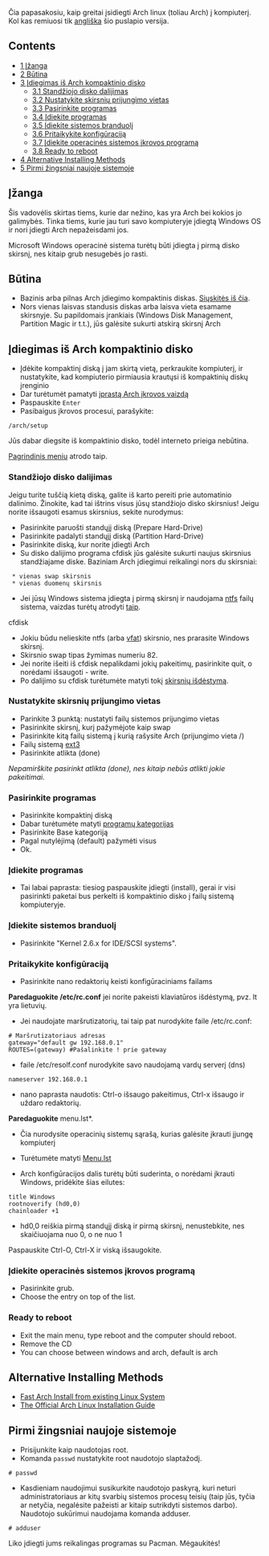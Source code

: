 Čia papasakosiu, kaip greitai įsidiegti Arch linux (toliau Arch) į kompiuterį. Kol kas remiuosi tik [angliška](https://wiki.archlinux.org/index.php/Quick_Archlinux_Install) šio puslapio versija.

## Contents

*   [1 Įžanga](#.C4.AE.C5.BEanga)
*   [2 Būtina](#B.C5.ABtina)
*   [3 Įdiegimas iš Arch kompaktinio disko](#.C4.AEdiegimas_i.C5.A1_Arch_kompaktinio_disko)
    *   [3.1 Standžiojo disko dalijimas](#Stand.C5.BEiojo_disko_dalijimas)
    *   [3.2 Nustatykite skirsnių prijungimo vietas](#Nustatykite_skirsni.C5.B3_prijungimo_vietas)
    *   [3.3 Pasirinkite programas](#Pasirinkite_programas)
    *   [3.4 Įdiekite programas](#.C4.AEdiekite_programas)
    *   [3.5 Įdiekite sistemos branduolį](#.C4.AEdiekite_sistemos_branduol.C4.AF)
    *   [3.6 Pritaikykite konfigūraciją](#Pritaikykite_konfig.C5.ABracij.C4.85)
    *   [3.7 Įdiekite operacinės sistemos įkrovos programą](#.C4.AEdiekite_operacin.C4.97s_sistemos_.C4.AFkrovos_program.C4.85)
    *   [3.8 Ready to reboot](#Ready_to_reboot)
*   [4 Alternative Installing Methods](#Alternative_Installing_Methods)
*   [5 Pirmi žingsniai naujoje sistemoje](#Pirmi_.C5.BEingsniai_naujoje_sistemoje)

## Įžanga

Šis vadovėlis skirtas tiems, kurie dar nežino, kas yra Arch bei kokios jo galimybės. Tinka tiems, kurie jau turi savo kompiuteryje įdiegtą Windows OS ir nori įdiegti Arch nepažeisdami jos.

Microsoft Windows operacinė sistema turėtų būti įdiegta į pirmą disko skirsnį, nes kitaip grub nesugebės jo rasti.

## Būtina

*   Bazinis arba pilnas Arch įdiegimo kompaktinis diskas. [Siųskitės iš čia](https://www.archlinux.org/download/).
*   Nors vienas laisvas standusis diskas arba laisva vieta esamame skirsnyje. Su papildomais įrankiais (Windows Disk Management, Partition Magic ir t.t.), jūs galėsite sukurti atskirą skirsnį Arch

## Įdiegimas iš Arch kompaktinio disko

*   Įdėkite kompaktinį diską į jam skirtą vietą, perkraukite kompiuterį, ir nustatykite, kad kompiuterio pirmiausia krautųsi iš kompaktinių diskų įrenginio
*   Dar turėtumėt pamatyti [įprastą Arch įkrovos vaizdą](http://home.arcor.de/Langeland/1.png)
*   Paspauskite `Enter`
*   Pasibaigus įkrovos procesui, parašykite:

```
/arch/setup

```

Jūs dabar diegsite iš kompaktinio disko, todėl interneto prieiga nebūtina.

[Pagrindinis meniu](http://home.arcor.de/Langeland/6.png) atrodo taip.

### Standžiojo disko dalijimas

Jeigu turite tuščią kietą diską, galite iš karto pereiti prie automatinio dalinimo. Žinokite, kad tai ištrins visus jūsų standžiojo disko skirsnius! Jeigu norite išsaugoti esamus skirsnius, sekite nurodymus:

*   Pasirinkite paruošti standųjį diską (Prepare Hard-Drive)
*   Pasirinkite padalyti standųjį diską (Partition Hard-Drive)
*   Pasirinkite diską, kur norite įdiegti Arch
*   Su disko dalijimo programa cfdisk jūs galėsite sukurti naujus skirsnius standžiajame diske. Baziniam Arch įdiegimui reikalingi nors du skirsniai:

```
 * vienas swap skirsnis
 * vienas duomenų skirsnis

```

*   Jei jūsų Windows sistema įdiegta į pirmą skirsnį ir naudojama [ntfs](http://en.wikipedia.org/wiki/Ntfs) failų sistema, vaizdas turėtų atrodyti [taip](http://home.arcor.de/Langeland/9.png).

cfdisk

*   Jokiu būdu nelieskite ntfs (arba [vfat](http://en.wikipedia.org/wiki/Vfat)) skirsnio, nes prarasite Windows skirsnį.
*   Skirsnio swap tipas žymimas numeriu 82.
*   Jei norite išeiti iš cfdisk nepalikdami jokių pakeitimų, pasirinkite quit, o norėdami išsaugoti - write.
*   Po dalijimo su cfdisk turėtumėte matyti tokį [skirsnių išdėstymą](http://home.arcor.de/Langeland/10.png).

### Nustatykite skirsnių prijungimo vietas

*   Parinkite 3 punktą: nustatyti failų sistemos prijungimo vietas
*   Pasirinkite skirsnį, kurį pažymėjote kaip swap
*   Pasirinkite kitą failų sistemą į kurią rašysite Arch (prijungimo vieta /)
*   Failų sistemą [ext3](http://en.wikipedia.org/wiki/Ext3)
*   Pasirinkite atlikta (done)

*Nepamirškite pasirinkt atlikta (done), nes kitaip nebūs atlikti jokie pakeitimai.*

### Pasirinkite programas

*   Pasirinkite kompaktinį diską
*   Dabar turėtumėte matyti [programų kategorijas](http://home.arcor.de/Langeland/11.png)
*   Pasirinkite Base kategoriją
*   Pagal nutylėjimą (default) pažymėti visus
*   Ok.

### Įdiekite programas

*   Tai labai paprasta: tiesiog paspauskite įdiegti (install), gerai ir visi pasirinkti paketai bus perkelti iš kompaktinio disko į failų sistemą kompiuteryje.

### Įdiekite sistemos branduolį

*   Pasirinkite "Kernel 2.6.x for IDE/SCSI systems".

### Pritaikykite konfigūraciją

*   Pasirinkite nano redaktorių keisti konfigūraciniams failams

**Paredaguokite /etc/rc.conf** jei norite pakeisti klaviatūros išdėstymą, pvz. lt yra lietuvių.

*   Jei naudojate maršrutizatorių, tai taip pat nurodykite faile /etc/rc.conf:

```
# Maršrutizatoriaus adresas
gateway="default gw 192.168.0.1"
ROUTES=(gateway) #Pašalinkite ! prie gateway

```

*   faile /etc/resolf.conf nurodykite savo naudojamą vardų serverį (dns)

```
nameserver 192.168.0.1

```

*   nano paprasta naudotis: Ctrl-o išsaugo pakeitimus, Ctrl-x išsaugo ir uždaro redaktorių.

**Paredaguokite** menu.lst*.

*   Čia nurodysite operacinių sistemų sąrašą, kurias galėsite įkrauti įjungę kompiuterį
*   Turėtumėte matyti [Menu.lst](http://home.arcor.de/Langeland/13.png)

*   Arch konfigūracijos dalis turėtų būti suderinta, o norėdami įkrauti Windows, pridėkite šias eilutes:

```
title Windows
rootnoverify (hd0,0)
chainloader +1

```

*   hd0,0 reiškia pirmą standųjį diską ir pirmą skirsnį, nenustebkite, nes skaičiuojama nuo 0, o ne nuo 1

Paspauskite Ctrl-O, Ctrl-X ir viską išsaugokite.

### Įdiekite operacinės sistemos įkrovos programą

*   Pasirinkite grub.
*   Choose the entry on top of the list.

### Ready to reboot

*   Exit the main menu, type reboot and the computer should reboot.
*   Remove the CD
*   You can choose between windows and arch, default is arch

## Alternative Installing Methods

*   [Fast Arch Install from existing Linux System](/index.php/Fast_Arch_Install_from_existing_Linux_System "Fast Arch Install from existing Linux System")
*   [The Official Arch Linux Installation Guide](https://www.archlinux.org/static/docs/arch-install-guide.html)

## Pirmi žingsniai naujoje sistemoje

*   Prisijunkite kaip naudotojas root.
*   Komanda `passwd` nustatykite root naudotojo slaptažodį.

```
# passwd

```

*   Kasdieniam naudojimui susikurkite naudotojo paskyrą, kuri neturi administratoriaus ar kitų svarbių sistemos procesų teisių (taip jūs, tyčia ar netyčia, negalėsite pažeisti ar kitaip sutrikdyti sistemos darbo). Naudotojo sukūrimui naudojama komanda adduser.

```
# adduser

```

Liko įdiegti jums reikalingas programas su Pacman. Mėgaukitės!